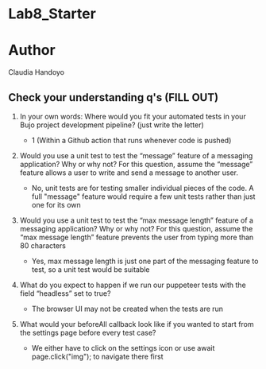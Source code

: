 # Lab8_Starter

# Author
Claudia Handoyo

## Check your understanding q's (FILL OUT)
1. In your own words: Where would you fit your automated tests in your Bujo project development pipeline? (just write the letter)
   - 1 (Within a Github action that runs whenever code is pushed)

2. Would you use a unit test to test the “message” feature of a messaging application? Why or why not? For this question, assume the “message” feature allows a user to write and send a message to another user.
   - No, unit tests are for testing smaller individual pieces of the code. A full "message" feature would require a few unit tests rather than just one for its own

3. Would you use a unit test to test the “max message length” feature of a messaging application? Why or why not? For this question, assume the “max message length” feature prevents the user from typing more than 80 characters
   - Yes, max message length is just one part of the messaging feature to test, so a unit test would be suitable

4. What do you expect to happen if we run our puppeteer tests with the field “headless” set to true?
   - The browser UI may not be created when the tests are run

5. What would your beforeAll callback look like if you wanted to start from the settings page before every test case?
   - We either have to click on the settings icon or use await page.click("img"); to navigate there first


